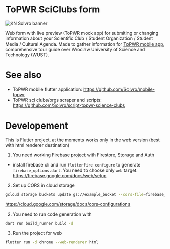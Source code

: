 # ToPWR SciClubs form


![KN Solvro banner](https://github.com/Solvro/script-topwr-science-clubs/assets/28555148/822d27f0-93e0-44f8-9004-f37577a93d9a)

Web form with live preview (ToPWR mock app) for submiting or changing information about your Scientific Club / Student Organization / Student Media / Cultural Agenda. Made to gather information for [ToPWR mobile app](https://github.com/Solvro/mobile-topwr), comprehensive tour guide over Wroclaw University of Science and Technology (WUST).

# See also
- ToPWR mobile flutter application: https://github.com/Solvro/mobile-topwr
- ToPWR sci clubs/orgs scraper and scripts: https://github.com/Solvro/script-topwr-science-clubs

# Developement
This is Flutter project, at the moments works only in the web version (best with html renderer destination)

1. You need working Firebase project with Firestore, Storage and Auth
- install firebase cli and run `flutterfire configure` to generate `firebase_options.dart`. You need to choose only `web` target.
https://firebase.google.com/docs/web/setup

2. Set up CORS in cloud storage
```bash
gcloud storage buckets update gs://example_bucket --cors-file=firebase_cors.json
```
https://cloud.google.com/storage/docs/cors-configurations

2. You need to run code generation with 
```bash
dart run build_runner build -d
```

3. Run the project for web
```bash
flutter run -d chrome --web-renderer html
```

